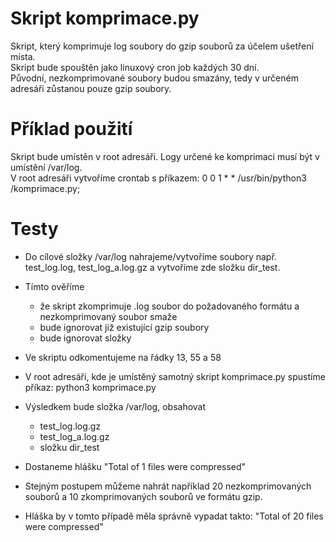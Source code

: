 # Skript komprimace.py
Skript, který komprimuje log soubory do gzip souborů za účelem ušetření místa.<br> 
Skript bude spouštěn jako linuxový cron job každých 30 dní. <br>
Původní, nezkomprimované soubory budou smazány, tedy v určeném adresáři zůstanou pouze gzip soubory.

# Příklad použití
Skript bude umístěn v root adresáři. Logy určené ke komprimaci musí být v umístění /var/log.<br>
V root adresáři vytvoříme crontab s příkazem: 0 0 1 * * /usr/bin/python3 /komprimace.py;

# Testy
* Do cílové složky /var/log nahrajeme/vytvoříme soubory např. test_log.log, test_log_a.log.gz a vytvoříme zde složku dir_test.
* Tímto ověříme
    * že skript zkomprimuje .log soubor do požadovaného formátu a nezkomprimovaný soubor smaže
    * bude ignorovat již existující gzip soubory
    * bude ignorovat složky
* Ve skriptu odkomentujeme na řádky 13, 55 a 58
* V root adresáři, kde je umístěný samotný skript komprimace.py spustíme příkaz: python3 komprimace.py
* Výsledkem bude složka /var/log, obsahovat
    * test_log.log.gz
    * test_log_a.log.gz
    * složku dir_test
* Dostaneme hlášku "Total of 1 files were compressed"

* Stejným postupem můžeme nahrát například 20 nezkomprimovaných souborů a 10 zkomprimovaných souborů ve formátu gzip.
* Hláška by v tomto případě měla správně vypadat takto: "Total of 20 files were compressed"

